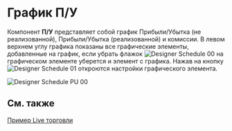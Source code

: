 # График П\/У

Компонент **П\/У** представляет собой график Прибыли\/Убытка (не реализованной), Прибыли\/Убытка (реализованной) и комиссии. В левом верхнем углу графика показаны все графические элементы, добавленные на график, если убрать флажок ![Designer Schedule 00](~/images/Designer_Schedule_00.png) на графическом элементе уберется и элемент с графика. Нажав на кнопку ![Designer Schedule 01](~/images/Designer_Schedule_01.png) откроются настройки графического элемента. 

![Designer Schedule PU 00](~/images/Designer_Schedule_PU_00.png)

## См. также

[Пример Live торговли](Designer_Example_of_Live_trading.md)
